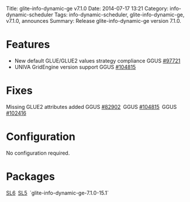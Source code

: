 Title: glite-info-dynamic-ge v7.1.0
Date: 2014-07-17 13:21
Category: info-dynamic-scheduler
Tags: info-dynamic-scheduler, glite-info-dynamic-ge, v7.1.0, announces
Summary: Release glite-info-dynamic-ge version 7.1.0.

<link rel="stylesheet" type="text/css" media="screen" href="/theme/css/bootstraped.css">

# Features #
* New default GLUE/GLUE2 values strategy compliance
    <span class="label label-info" style="margin-right:3px">
        <span class="text">GGUS</span> <a href="https://ggus.eu/index.php?mode=ticket_info&ticket_id=97721" target="_blank">#97721</a></span>
* UNIVA GridEngine version support
    <span class="label label-info" style="margin-right:3px">
        <span class="text">GGUS</span> <a href="https://ggus.eu/index.php?mode=ticket_info&ticket_id=104815" target="_blank">#104815</a></span>

# Fixes #
Missing GLUE2 attributes added
    <span class="label label-info" style="margin-right:3px">
        <span class="text">GGUS</span> <a href="https://ggus.eu/index.php?mode=ticket_info&ticket_id=82902" target="_blank">#82902</a></span>
    <span class="label label-info" style="margin-right:3px">
        <span class="text">GGUS</span> <a href="https://ggus.eu/index.php?mode=ticket_info&ticket_id=104815" target="_blank">#104815</a></span>
    <span class="label label-info" style="margin-right:3px">
        <span class="text">GGUS</span> <a href="https://ggus.eu/index.php?mode=ticket_info&ticket_id=102416" target="_blank">#102416</a></span>

# Configuration #
No configuration required.

# Packages #
<span class="label label-info" style="margin-right:3px">
    <a href="http://download.opensuse.org/repositories/home:/aloga:/ge-utils/sl6/noarch/glite-info-dynamic-ge-7.2.0-25.1.noarch.rpm">SL6</a></span>
<span class="label label-info" style="margin-right:3px">
    <a href="http://download.opensuse.org/repositories/home:/aloga:/ge-utils/sl5/noarch/glite-info-dynamic-ge-7.2.0-25.1.noarch.rpm">SL5</a></span>
`glite-info-dynamic-ge-7.1.0-15.1`
